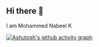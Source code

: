 ## Hi there 👋

I am Mohammed Nabeel K

[![Ashutosh's github activity graph](https://github-readme-activity-graph.vercel.app/graph?username=Mohammed-Nabeel-K&bg_color=474747&color=4c9e99&line=4c9e95&point=0df2cc&area=true&hide_border=true)](https://github.com/ashutosh00710/github-readme-activity-graph)
